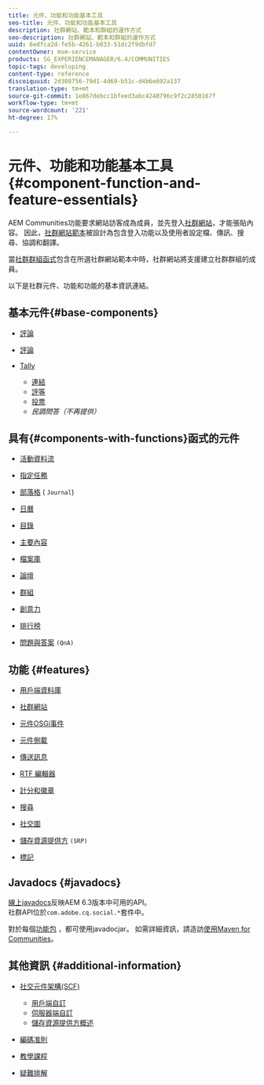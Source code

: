 ```yaml
---
title: 元件、功能和功能基本工具
seo-title: 元件、功能和功能基本工具
description: 社群網站、範本和群組的運作方式
seo-description: 社群網站、範本和群組的運作方式
uuid: 6edfca2d-fe5b-4261-b033-51dc2f9dbfd7
contentOwner: msm-service
products: SG_EXPERIENCEMANAGER/6.4/COMMUNITIES
topic-tags: developing
content-type: reference
discoiquuid: 2d308756-79d1-4d69-b51c-d4b6e692a137
translation-type: tm+mt
source-git-commit: 1e867debcc1bfeed3abc4240796c9f2c2850167f
workflow-type: tm+mt
source-wordcount: '221'
ht-degree: 17%

---
```



# 元件、功能和功能基本工具{#component-function-and-feature-essentials}

AEM Communities功能要求網站訪客成為成員，並先登入[社群網站](overview.md#communitiessites)，才能張貼內容。 因此，[社群網站範本](sites.md)被設計為包含登入功能以及使用者設定檔、傳訊、搜尋、協調和翻譯。[](sites-console.md)

當[社群群組函式](functions.md#groups-function)包含在所選社群網站範本中時，社群網站將支援建立社群群組的成員。

以下是社群元件、功能和功能的基本資訊連結。

## 基本元件{#base-components}

* [評論](essentials-comments.md)
* [評論](reviews-basics.md)
* [Tally](tally.md)

   * [連結](essentials-liking.md)
   * [評等](rating-basics.md)
   * [投票](essentials-voting.md)
   * *民調問答（不再提供）*

## 具有{#components-with-functions}函式的元件

* [活動資料流](essentials-activities.md)
* [指定任務](essentials-assignments.md)
* [部落格](blog-developer-basics.md) ( `Journal`)

* [日曆](calendar-basics-for-developers.md)
* [目錄](catalog-developer-essentials.md)
* [主要內容](essentials-featured.md)
* [檔案庫](essentials-file-library.md)
* [論壇](essentials-forum.md)
* [群組](essentials-groups.md)
* [創意力](ideation.md)
* [排行榜](leaderboard.md)
* [問題與答案](qna-essentials.md) `(QnA)`

## 功能 {#features}

* [用戶端資料庫](clientlibs.md)
* [社群網站](sites-for-developers.md)
* [元件OSGi事件](events.md)
* [元件側載](sideloading.md)
* [傳送訊息](essentials-messaging.md)
* [RTF 編輯器](rte.md)
* [計分和徽章](configure-scoring.md)
* [搜尋](search-implementation.md)
* [社交圖](essentials-socialgraph.md)
* [儲存資源提供方](srp-and-ugc.md) `(SRP)`

* [標記](tag.md)

## Javadocs {#javadocs}

[線上javadocs](../../help/sites-developing/reference-materials.md)反映AEM 6.3版本中可用的API。\
社群API位於`com.adobe.cq.social.*`套件中。

對於每個[功能包](deploy-communities.md#latestfeaturepack) ，都可使用javadocjar。 如需詳細資訊，請造訪[使用Maven for Communities](maven.md#javadocs)。

## 其他資訊 {#additional-information}

* [社交元件架構(SCF)](scf.md)

   * [用戶端自訂](client-customize.md)
   * [伺服器端自訂](server-customize.md)
   * [儲存資源提供方概述](srp.md)

* [編碼准則](code-guide.md)
* [教學課程](tutorials.md)
* [疑難排解](troubleshooting.md)

